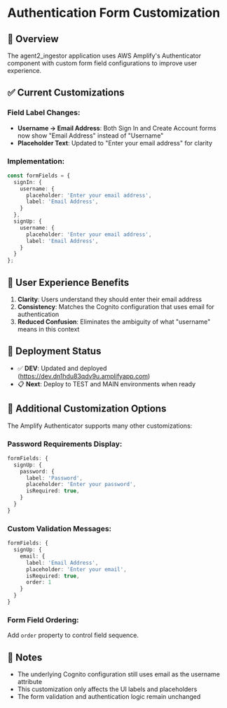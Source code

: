 # Authentication Form Customization

## 🔐 Overview

The agent2_ingestor application uses AWS Amplify's Authenticator component with custom form field configurations to improve user experience.

## ✅ Current Customizations

### Field Label Changes:
- **Username → Email Address**: Both Sign In and Create Account forms now show "Email Address" instead of "Username"
- **Placeholder Text**: Updated to "Enter your email address" for clarity

### Implementation:
```typescript
const formFields = {
  signIn: {
    username: {
      placeholder: 'Enter your email address',
      label: 'Email Address',
    }
  },
  signUp: {
    username: {
      placeholder: 'Enter your email address',
      label: 'Email Address',
    }
  }
};
```

## 🎯 User Experience Benefits

1. **Clarity**: Users understand they should enter their email address
2. **Consistency**: Matches the Cognito configuration that uses email for authentication
3. **Reduced Confusion**: Eliminates the ambiguity of what "username" means in this context

## 🚀 Deployment Status

- ✅ **DEV**: Updated and deployed (https://dev.dn1hdu83qdv9u.amplifyapp.com)
- 📋 **Next**: Deploy to TEST and MAIN environments when ready

## 🔧 Additional Customization Options

The Amplify Authenticator supports many other customizations:

### Password Requirements Display:
```typescript
formFields: {
  signUp: {
    password: {
      label: 'Password',
      placeholder: 'Enter your password',
      isRequired: true,
    }
  }
}
```

### Custom Validation Messages:
```typescript
formFields: {
  signUp: {
    email: {
      label: 'Email Address',
      placeholder: 'Enter your email',
      isRequired: true,
      order: 1
    }
  }
}
```

### Form Field Ordering:
Add `order` property to control field sequence.

## 📝 Notes

- The underlying Cognito configuration still uses email as the username attribute
- This customization only affects the UI labels and placeholders
- The form validation and authentication logic remain unchanged